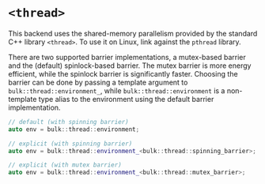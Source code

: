 # `<thread>`

This backend uses the shared-memory parallelism provided by the standard C++
library `<thread>`. To use it on Linux, link against the `pthread` library.

There are two supported barrier implementations, a mutex-based barrier and
the (default) spinlock-based barrier. The mutex barrier is more energy
efficient, while the spinlock barrier is significantly faster. Choosing
the barrier can be done by passing a template argument to 
`bulk::thread::environment_`, while `bulk::thread::environment` is a
non-template type alias to the environment using the default barrier
implementation.

```cpp
// default (with spinning barrier)
auto env = bulk::thread::environment; 

// explicit (with spinning barrier)
auto env = bulk::thread::environment_<bulk::thread::spinning_barrier>; 

// explicit (with mutex barrier)
auto env = bulk::thread::environment_<bulk::thread::mutex_barrier>; 
```
